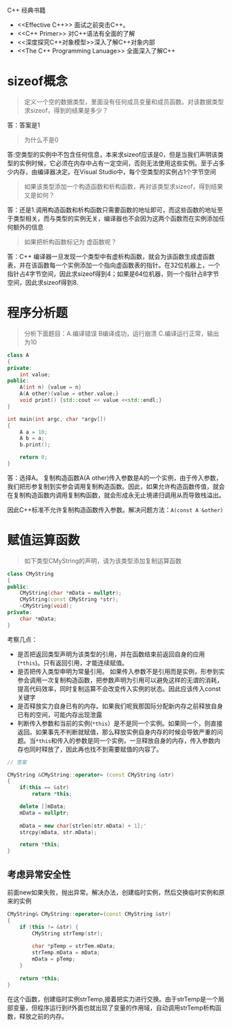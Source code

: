 C++ 经典书籍

* <<Effective C++>> 面试之前突击C++。
* <<C++ Primer>> 对C++语法有全面的了解
* <<深度探究C++对象模型>>深入了解C++对象内部
* <<The C++ Programming Lanuage>> 全面深入了解C++

# sizeof概念

> 定义一个空的数据类型，里面没有任何成员变量和成员函数。对该数据类型求sizeof，得到的结果是多少？

答：答案是1

> 为什么不是0

答:空类型的实例中不包含任何信息，本来求sizeof应该是0，但是当我们声明该类型的实例时候，它必须在内存中占有一定空间，否则无法使用这些实例。至于占多少内存，由编译器决定。在Visual Studio中，每个空类型的实例占1个字节空间

> 如果该类型添加一个构造函数和析构函数，再对该类型求sizeof，得到结果又是如何？

答：还是1.调用构造函数和析构函数只需要函数的地址即可，而这些函数的地址至于类型相关，而与类型的实例无关，编译器也不会因为这两个函数而在实例添加任何额外的信息

> 如果把析构函数标记为 虚函数呢？

答：C++ 编译器一旦发现一个类型中有虚析构函数，就会为该函数生成虚函数表，并在该函数每一个实例添加一个指向虚函数表的指针。在32位机器上，一个指针占4字节空间，因此求sizeof得到4；如果是64位机器，则一个指针占8字节空间，因此求sizeof得到8.

# 程序分析题

> 分析下面题目：A.编译错误 B编译成功，运行崩溃 C.编译运行正常，输出为10

```cpp
class A
{
private:
	int value;
public:
	A(int n) {value = n}
	A(A other){value = other.value;}
	void print() {std::cout << value <<std::endl;}
}

int main(int argc, char *argv[])
{
	A a = 10;
	A b = a;
	b.print();

	return 0;
}
```
答：选择A。 复制构造函数A(A other)传入参数是A的一个实例，由于传入参数，我们把形参复制到实参会调用复制构造函数。因此，如果允许构造函数传值，就会在复制构造函数内调用复制构函数，就会形成永无止境递归调用从而导致栈溢出。

因此C++标准不允许复制构造函数传入参数。解决问题方法：`A(const A &other)`

# 赋值运算函数

> 如下类型CMyString的声明，请为该类型添加复制运算函数

```cpp
class CMyString
{
public:
	CMyString(char *mData = nullptr);
	CMyString(const CMyString *str);
	~CMyString(void);
private:
	char *mData;
}
```

考察几点：

* 是否把返回类型声明为该类型的引用，并在函数结束前返回自身的应用(`*this`)。只有返回引用，才能连续赋值。
* 是否把传入类型申明为常量引用。 如果传入参数不是引用而是实例，形参到实参会调用一次复制构造函数，把参数声明为引用可以避免这样的无谓的消耗，提高代码效率，同时复制运算不会改变传入实例的状态。因此应该传入const关键字
* 是否释放实力自身已有的内存。如果我们呢我那国际分配新内存之前释放自身已有的空间，可能内存出现泄露
* 判断传入参数和当前的实例(`*this`）是不是同一个实例。如果同一个，则直接返回。如果事先不判断就赋值，那么释放实例自身内存的时候会导致严重的问题。当`*this`和传入的参数是同一个实例，一旦释放自身的内存，传入参数内存也同时释放了，因此再也找不到需要赋值的内容了。

```cpp
// 答案

CMyString &CMyString::operator= (const CMyString &str)
{
	if(this == &str)
		return *this;

	delete []mData;
	mData = nullptr;
	
	mData = new char[strlen(str.mData) + 1];'
	strcpy(mData, str.mData);

	return *this;
}
```

## 考虑异常安全性

前面new如果失败，抛出异常。解决办法，创建临时实例，然后交换临时实例和原来的实例


```cpp
CMyString& CMyString::operator=(const CMyString &str)
{
	if (this != &str) {
		CMyString strTemp(str);
		
		char *pTemp = strTem.mData;
		strTemp.mData = mData;
		mData = pTemp;
	}
	
	return *this;
}
```

在这个函数，创建临时实例strTemp,接着把实力进行交换。由于strTemp是一个局部变量，但程序运行到if外面也就出现了变量的作用域，自动调用strTemp析构函数，释放之前的内存。


